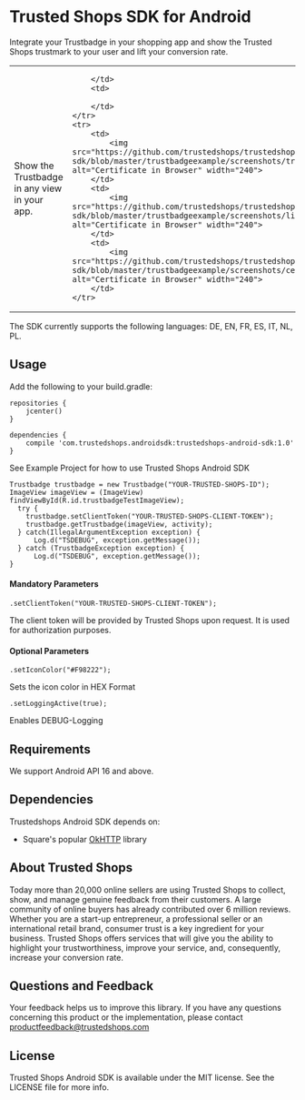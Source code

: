 # Trusted Shops SDK for Android

Integrate your Trustbadge in your shopping app and show the Trusted Shops trustmark to your user and lift your conversion rate.


<table>
    <tr>
        <td>
            Show the Trustbadge in any view in your app.
        </td>
        <td>
        
        </td>
        <td>
        
        </td>
    </tr>
    <tr>
        <td>
            <img src="https://github.com/trustedshops/trustedshops-android-sdk/blob/master/trustbadgeexample/screenshots/trustmark.png" alt="Certificate in Browser" width="240">
        </td>
        <td>
            <img src="https://github.com/trustedshops/trustedshops-android-sdk/blob/master/trustbadgeexample/screenshots/lightbox.png" alt="Certificate in Browser" width="240">
        </td>
        <td>
            <img src="https://github.com/trustedshops/trustedshops-android-sdk/blob/master/trustbadgeexample/screenshots/certificate.png" alt="Certificate in Browser" width="240">
        </td>
    </tr>

</table>


The SDK currently supports the following languages: DE, EN, FR, ES, IT, NL, PL.

## Usage

Add the following to your build.gradle:
```
repositories {
    jcenter()
}

dependencies {
    compile 'com.trustedshops.androidsdk:trustedshops-android-sdk:1.0'
}
```

See Example Project for how to use Trusted Shops Android SDK

```
Trustbadge trustbadge = new Trustbadge("YOUR-TRUSTED-SHOPS-ID");
ImageView imageView = (ImageView) findViewById(R.id.trustbadgeTestImageView);
  try {
    trustbadge.setClientToken("YOUR-TRUSTED-SHOPS-CLIENT-TOKEN");    
    trustbadge.getTrustbadge(imageView, activity);        
  } catch(IllegalArgumentException exception) {
      Log.d("TSDEBUG", exception.getMessage());
  } catch (TrustbadgeException exception) {
      Log.d("TSDEBUG", exception.getMessage());
}
```    

#### Mandatory Parameters

```
.setClientToken("YOUR-TRUSTED-SHOPS-CLIENT-TOKEN");
```
The client token will be provided by Trusted Shops upon request. It is used for authorization purposes.

#### Optional Parameters

```
.setIconColor("#F98222");
```
Sets the icon color in HEX Format

```
.setLoggingActive(true);
```
Enables DEBUG-Logging

## Requirements
We support Android API 16 and above.

## Dependencies
Trustedshops Android SDK depends on:
* Square's popular [OkHTTP](http://square.github.io/okhttp/) library

## About Trusted Shops

Today more than 20,000 online sellers are using Trusted Shops to collect, show, and manage genuine feedback from their customers. A large community of online buyers has already contributed over 6 million reviews.
Whether you are a start-up entrepreneur, a professional seller or an international retail brand, consumer trust is a key ingredient for your business. Trusted Shops offers services that will give you the ability to highlight your trustworthiness, improve your service, and, consequently, increase your conversion rate. 

## Questions and Feedback

Your feedback helps us to improve this library. 
If you have any questions concerning this product or the implementation, please contact productfeedback@trustedshops.com

## License

Trusted Shops Android SDK is available under the MIT license. See the LICENSE file for more info.
